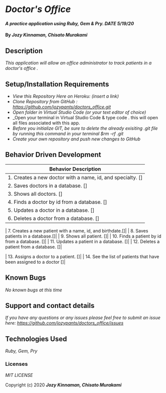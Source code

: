 # _Doctor's Office_

#### _A practice application using Ruby, Gem & Pry. DATE 5/19/20_

#### By _**Jozy Kinnaman, Chisato Murakami**_

## Description

_This application will allow an office administrator to track patients in a doctor's office ._ 

## Setup/Installation Requirements

* _View this Repository Here on Heroku: (insert a link)_
* _Clone Repository from GitHub :  https://github.com/jozypants/doctors_office.git_
* _Open folder in Virtual Studio Code (or your text editor of choice)_
* _Open your terminal in Virtual Studio Code & type code . this will open all files associated with this app. 
* _Before you initialize GIT, be sure to delete the already exisiting .git file by running this command in your terminal $rm -rf .git_
* _Create your own repository and push new changes to GitHub_

## Behavior Driven Development 


|   Behavior Description        |
|-------------------------------|
| 1. Creates a new doctor with a name, id, and specialty. []|
| 2. Saves doctors in a database. []|
| 3. Shows all doctors. []|
| 4. Finds a doctor by id from a database. []|
| 5. Updates a doctor in a database. []|
| 6. Deletes a doctor from a database. []|

| 7. Creates a new patient with a name, id, and birthdate.[]|
| 8. Saves patients in a database.[]|
| 9. Shows all patient. []|
| 10. Finds a patient by id from a database. []|
| 11. Updates a patient in a database. []|
| 12. Deletes a patient from a database. []|

| 13. Assigns a doctor to a patient. []|
| 14. See the list of patients that have been assigned to a doctor []|

## Known Bugs

_No known bugs at this time_

## Support and contact details

_If you have any questions or any issues please feel free to submit an issue here: https://github.com/jozypants/doctors_office/issues_

## Technologies Used

_Ruby, Gem, Pry_ 


### Licenses
*MIT LICENSE*

Copyright (c) 2020 **_Jozy Kinnaman, Chisato Murakami_**